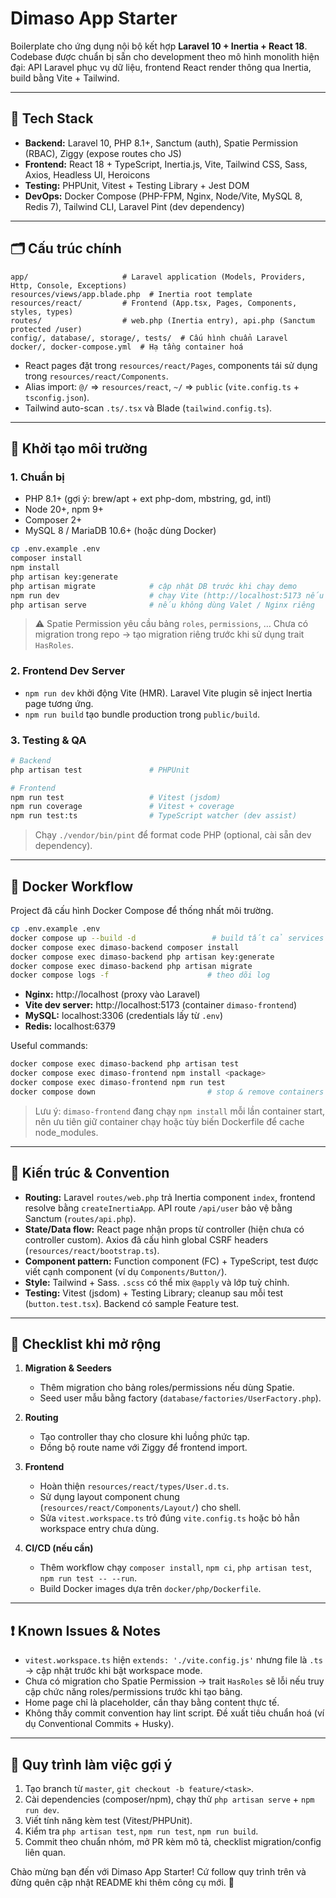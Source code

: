 # Dimaso App Starter

Boilerplate cho ứng dụng nội bộ kết hợp **Laravel 10 + Inertia + React 18**. Codebase được chuẩn bị sẵn cho development theo mô hình monolith hiện đại: API Laravel phục vụ dữ liệu, frontend React render thông qua Inertia, build bằng Vite + Tailwind.

---

## 🔧 Tech Stack

- **Backend:** Laravel 10, PHP 8.1+, Sanctum (auth), Spatie Permission (RBAC), Ziggy (expose routes cho JS)
- **Frontend:** React 18 + TypeScript, Inertia.js, Vite, Tailwind CSS, Sass, Axios, Headless UI, Heroicons
- **Testing:** PHPUnit, Vitest + Testing Library + Jest DOM
- **DevOps:** Docker Compose (PHP-FPM, Nginx, Node/Vite, MySQL 8, Redis 7), Tailwind CLI, Laravel Pint (dev dependency)

---

## 🗂️ Cấu trúc chính

```
app/                     # Laravel application (Models, Providers, Http, Console, Exceptions)
resources/views/app.blade.php  # Inertia root template
resources/react/         # Frontend (App.tsx, Pages, Components, styles, types)
routes/                  # web.php (Inertia entry), api.php (Sanctum protected /user)
config/, database/, storage/, tests/  # Cấu hình chuẩn Laravel
docker/, docker-compose.yml  # Hạ tầng container hoá
```

- React pages đặt trong `resources/react/Pages`, components tái sử dụng trong `resources/react/Components`.
- Alias import: `@/` ⇒ `resources/react`, `~/` ⇒ `public` (`vite.config.ts` + `tsconfig.json`).
- Tailwind auto-scan `.ts/.tsx` và Blade (`tailwind.config.ts`).

---

## 🚀 Khởi tạo môi trường

### 1. Chuẩn bị

- PHP 8.1+ (gợi ý: brew/apt + ext php-dom, mbstring, gd, intl)
- Node 20+, npm 9+
- Composer 2+
- MySQL 8 / MariaDB 10.6+ (hoặc dùng Docker)

```bash
cp .env.example .env
composer install
npm install
php artisan key:generate
php artisan migrate            # cập nhật DB trước khi chạy demo
npm run dev                    # chạy Vite (http://localhost:5173 nếu dùng artisan serve)
php artisan serve              # nếu không dùng Valet / Nginx riêng
```

> ⚠️ Spatie Permission yêu cầu bảng `roles`, `permissions`, … Chưa có migration trong repo → tạo migration riêng trước khi sử dụng trait `HasRoles`.

### 2. Frontend Dev Server

- `npm run dev` khởi động Vite (HMR). Laravel Vite plugin sẽ inject Inertia page tương ứng.
- `npm run build` tạo bundle production trong `public/build`.

### 3. Testing & QA

```bash
# Backend
php artisan test               # PHPUnit

# Frontend
npm run test                   # Vitest (jsdom)
npm run coverage               # Vitest + coverage
npm run test:ts                # TypeScript watcher (dev assist)
```

> Chạy `./vendor/bin/pint` để format code PHP (optional, cài sẵn dev dependency).

---

## 🐳 Docker Workflow

Project đã cấu hình Docker Compose để thống nhất môi trường.

```bash
cp .env.example .env
docker compose up --build -d                 # build tất cả services
docker compose exec dimaso-backend composer install
docker compose exec dimaso-backend php artisan key:generate
docker compose exec dimaso-backend php artisan migrate
docker compose logs -f                      # theo dõi log
```

- **Nginx:** http://localhost (proxy vào Laravel)
- **Vite dev server:** http://localhost:5173 (container `dimaso-frontend`)
- **MySQL:** localhost:3306 (credentials lấy từ `.env`)
- **Redis:** localhost:6379

Useful commands:

```bash
docker compose exec dimaso-backend php artisan test
docker compose exec dimaso-frontend npm install <package>
docker compose exec dimaso-frontend npm run test
docker compose down                         # stop & remove containers
```

> Lưu ý: `dimaso-frontend` đang chạy `npm install` mỗi lần container start, nên ưu tiên giữ container chạy hoặc tùy biến Dockerfile để cache node_modules.

---

## 🔄 Kiến trúc & Convention

- **Routing:** Laravel `routes/web.php` trả Inertia component `index`, frontend resolve bằng `createInertiaApp`. API route `/api/user` bảo vệ bằng Sanctum (`routes/api.php`).
- **State/Data flow:** React page nhận props từ controller (hiện chưa có controller custom). Axios đã cấu hình global CSRF headers (`resources/react/bootstrap.ts`).
- **Component pattern:** Function component (FC) + TypeScript, test được viết cạnh component (ví dụ `Components/Button/`).
- **Style:** Tailwind + Sass. `.scss` có thể mix `@apply` và lớp tuỳ chỉnh.
- **Testing:** Vitest (jsdom) + Testing Library; cleanup sau mỗi test (`button.test.tsx`). Backend có sample Feature test.

---

## 📝 Checklist khi mở rộng

1. **Migration & Seeders**
   - Thêm migration cho bảng roles/permissions nếu dùng Spatie.
   - Seed user mẫu bằng factory (`database/factories/UserFactory.php`).

2. **Routing**
   - Tạo controller thay cho closure khi luồng phức tạp.
   - Đồng bộ route name với Ziggy để frontend import.

3. **Frontend**
   - Hoàn thiện `resources/react/types/User.d.ts`.
   - Sử dụng layout component chung (`resources/react/Components/Layout/`) cho shell.
   - Sửa `vitest.workspace.ts` trỏ đúng `vite.config.ts` hoặc bỏ hẳn workspace entry chưa dùng.

4. **CI/CD (nếu cần)**
   - Thêm workflow chạy `composer install`, `npm ci`, `php artisan test`, `npm run test -- --run`.
   - Build Docker images dựa trên `docker/php/Dockerfile`.

---

## ❗ Known Issues & Notes

- `vitest.workspace.ts` hiện `extends: './vite.config.js'` nhưng file là `.ts` → cập nhật trước khi bật workspace mode.
- Chưa có migration cho Spatie Permission → trait `HasRoles` sẽ lỗi nếu truy cập chức năng roles/permissions trước khi tạo bảng.
- Home page chỉ là placeholder, cần thay bằng content thực tế.
- Không thấy commit convention hay lint script. Đề xuất tiêu chuẩn hoá (ví dụ Conventional Commits + Husky).

---

## 🤝 Quy trình làm việc gợi ý

1. Tạo branch từ `master`, `git checkout -b feature/<task>`.
2. Cài dependencies (composer/npm), chạy thử `php artisan serve` + `npm run dev`.
3. Viết tính năng kèm test (Vitest/PHPUnit).
4. Kiểm tra `php artisan test`, `npm run test`, `npm run build`.
5. Commit theo chuẩn nhóm, mở PR kèm mô tả, checklist migration/config liên quan.

Chào mừng bạn đến với Dimaso App Starter! Cứ follow quy trình trên và đừng quên cập nhật README khi thêm công cụ mới. 🚀

